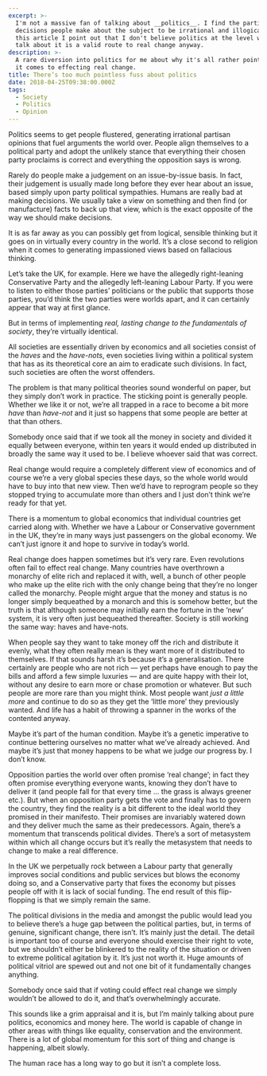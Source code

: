 ```yaml
---
excerpt: >-
  I'm not a massive fan of talking about __politics__. I find the partisan-based
  decisions people make about the subject to be irrational and illogical. But in
  this article I point out that I don't believe politics at the level we usually
  talk about it is a valid route to real change anyway.
description: >-
  A rare diversion into politics for me about why it's all rather pointless when
  it comes to effecting real change.
title: There’s too much pointless fuss about politics
date: 2018-04-25T09:38:00.000Z
tags:
  - Society
  - Politics
  - Opinion
---
```

Politics seems to get people flustered, generating irrational partisan opinions that fuel arguments the world over. People align themselves to a political party and adopt the unlikely stance that everything their chosen party proclaims is correct and everything the opposition says is wrong.

Rarely do people make a judgement on an issue-by-issue basis. In fact, their judgement is usually made long before they ever hear about an issue, based simply upon party political sympathies. Humans are really bad at making decisions. We usually take a view on something and then find (or manufacture) facts to back up that view, which is the exact opposite of the way we should make decisions.

It is as far away as you can possibly get from logical, sensible thinking but it goes on in virtually every country in the world. It’s a close second to religion when it comes to generating impassioned views based on fallacious thinking.

Let’s take the UK, for example. Here we have the allegedly right-leaning Conservative Party and the allegedly left-leaning Labour Party. If you were to listen to either those parties’ politicians or the public that supports those parties, you’d think the two parties were worlds apart, and it can certainly appear that way at first glance.

But in terms of implementing _real, lasting change to the fundamentals of society_, they’re virtually identical.  

All societies are essentially driven by economics and all societies consist of the _haves_ and the _have-nots_, even societies living within a political system that has as its theoretical core an aim to eradicate such divisions. In fact, such societies are often the worst offenders.

The problem is that many political theories sound wonderful on paper, but they simply don’t work in practice. The sticking point is generally people. Whether we like it or not, we’re all trapped in a race to become a bit more _have_ than _have-not_ and it just so happens that some people are better at that than others.

Somebody once said that if we took all the money in society and divided it equally between everyone, within ten years it would ended up distributed in broadly the same way it used to be. I believe whoever said that was correct.

Real change would require a completely different view of economics and of course we’re a very global species these days, so the whole world would have to buy into that new view. Then we’d have to reprogram people so they stopped trying to accumulate more than others and I just don’t think we’re ready for that yet.

There is a momentum to global economics that individual countries get carried along with. Whether we have a Labour or Conservative government in the UK, they’re in many ways just passengers on the global economy. We can’t just ignore it and hope to survive in today’s world.

Real change does happen sometimes but it’s very rare. Even revolutions often fail to effect real change. Many countries have overthrown a monarchy of elite rich and replaced it with, well, a bunch of other people who make up the elite rich with the only change being that they’re no longer called the monarchy. People might argue that the money and status is no longer simply bequeathed by a monarch and this is somehow better, but the truth is that although someone may initially earn the fortune in the ‘new’ system, it is very often just bequeathed thereafter. Society is still working the same way: haves and have-nots.

When people say they want to take money off the rich and distribute it evenly, what they often really mean is they want more of it distributed to themselves. If that sounds harsh it’s because it’s a generalisation. There certainly are people who are not rich — yet perhaps have enough to pay the bills and afford a few simple luxuries — and are quite happy with their lot, without any desire to earn more or chase promotion or whatever. But such people are more rare than you might think. Most people want _just a little more_ and continue to do so as they get the ‘little more’ they previously wanted. And life has a habit of throwing a spanner in the works of the contented anyway.

Maybe it’s part of the human condition. Maybe it’s a genetic imperative to continue bettering ourselves no matter what we’ve already achieved. And maybe it’s just that money happens to be what we judge our progress by. I don’t know. 

Opposition parties the world over often promise ‘real change’; in fact they often promise everything everyone wants, knowing they don’t have to deliver it (and people fall for that every time ... the grass is always greener etc.). But when an opposition party gets the vote and finally has to govern the country, they find the reality is a bit different to the ideal world they promised in their manifesto. Their promises are invariably watered down and they deliver much the same as their predecessors. Again, there’s a momentum that transcends political divides. There’s a sort of metasystem within which all change occurs but it’s really the metasystem that needs to change to make a real difference.

In the UK we perpetually rock between a Labour party that generally improves social conditions and public services but blows the economy doing so, and a Conservative party that fixes the economy but pisses people off with it is lack of social funding. The end result of this flip-flopping is that we simply remain the same. 

The political divisions in the media and amongst the public would lead you to believe there’s a huge gap between the political parties, but, in terms of genuine, significant change, there isn’t. It’s mainly just the detail. The detail is important too of course and everyone should exercise their right to vote, but we shouldn’t either be blinkered to the reality of the situation or driven to extreme political agitation by it. It’s just not worth it. Huge amounts of political vitriol are spewed out and not one bit of it fundamentally changes anything.

Somebody once said that if voting could effect real change we simply wouldn’t be allowed to do it, and that’s overwhelmingly accurate.  

This sounds like a grim appraisal and it is, but I’m mainly talking about pure politics, economics and money here. The world is capable of change in other areas with things like equality, conservation and the environment. There is a lot of global momentum for this sort of thing and change is happening, albeit slowly. 

The human race has a long way to go but it isn’t a complete loss.

